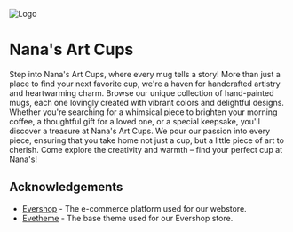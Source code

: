 
![Logo](https://cups.pundah.org/images/logo.png)


# Nana's Art Cups

Step into Nana's Art Cups, where every mug tells a story! More than just a place to find your next favorite cup, we're a haven for handcrafted artistry and heartwarming charm. Browse our unique collection of hand-painted mugs, each one lovingly created with vibrant colors and delightful designs. Whether you're searching for a whimsical piece to brighten your morning coffee, a thoughtful gift for a loved one, or a special keepsake, you'll discover a treasure at Nana's Art Cups. We pour our passion into every piece, ensuring that you take home not just a cup, but a little piece of art to cherish. Come explore the creativity and warmth – find your perfect cup at Nana's!

## Acknowledgements

 - [Evershop](https://github.com/evershopcommerce/evershop) - The e-commerce platform used for our webstore.
 - [Evetheme](https://github.com/evershopcommerce/evetheme) - The base theme used for our Evershop store.
 
